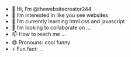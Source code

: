 - 👋 Hi, I’m @thewebsitecreator244
- 👀 I’m interested in like you see websites
- 🌱 I’m currently learning html css and javascript
- 💞️ I’m looking to collaborate on ...
- 📫 How to reach me ...
- 😄 Pronouns: cool funny
- ⚡ Fun fact: ...

<!---
thewebsitecreator244/thewebsitecreator244 is a ✨ special ✨ repository because its `README.md` (this file) appears on your GitHub profile.
You can click the Preview link to take a look at your changes.
--->
